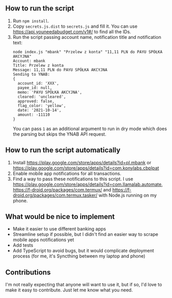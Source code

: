 ## How to run the script
1. Run `npm install`.
2. Copy `secrets.js.dist` to `secrets.js` and fill it. You can use https://api.youneedabudget.com/v1#/ to find all the IDs.
3. Run the script passing account name, notification title and notification text:
    ```
    node index.js "mbank" "Przelew z konta" "11,11 PLN do PAYU SPÓŁKA AKCYJNA"
    Account: mbank
    Title: Przelew z konta
    Message: 11,11 PLN do PAYU SPÓŁKA AKCYJNA
    Sending to YNAB:
    {
      account_id: 'XXX',
      payee_id: null,
      memo: 'PAYU SPÓŁKA AKCYJNA',
      cleared: 'uncleared',
      approved: false,
      flag_color: 'yellow',
      date: '2021-10-14',
      amount: -11110
    }
    ```
    You can pass `1` as an additional argument to run in dry mode which does the parsing but skips the YNAB API request.

## How to run the script automatically
1. Install https://play.google.com/store/apps/details?id=pl.mbank or https://play.google.com/store/apps/details?id=com.konylabs.cbplpat
2. Enable mobile app notifications for all transactions.
3. Find a way to pass these notifications to this script. I use https://play.google.com/store/apps/details?id=com.llamalab.automate, https://f-droid.org/packages/com.termux/ and https://f-droid.org/packages/com.termux.tasker/ with Node.js running on my phone.

## What would be nice to implement
- Make it easier to use different banking apps
- Streamline setup if possible, but I didn't find an easier way to scrape mobile apps notifications yet
- Add tests
- Add TypeScript to avoid bugs, but it would complicate deployment process (for me, it's Syncthing between my laptop and phone)

## Contributions
I'm not really expecting that anyone will want to use it, but if so, I'd love to make it easy to contribute.
Just let me know what you need.
